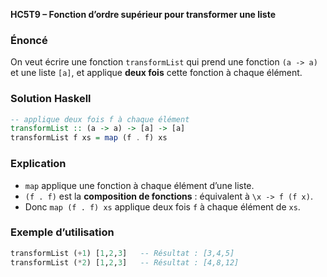 **HC5T9 – Fonction d’ordre supérieur pour transformer une liste**

###  Énoncé

On veut écrire une fonction `transformList` qui prend une fonction `(a -> a)` et une liste `[a]`,
et applique **deux fois** cette fonction à chaque élément.


###  Solution Haskell

```haskell
-- applique deux fois f à chaque élément
transformList :: (a -> a) -> [a] -> [a]
transformList f xs = map (f . f) xs
```

###  Explication

* `map` applique une fonction à chaque élément d’une liste.
* `(f . f)` est la **composition de fonctions** : équivalent à `\x -> f (f x)`.
* Donc `map (f . f) xs` applique deux fois `f` à chaque élément de `xs`.


###  Exemple d’utilisation

```haskell
transformList (+1) [1,2,3]   -- Résultat : [3,4,5]
transformList (*2) [1,2,3]   -- Résultat : [4,8,12]
```
